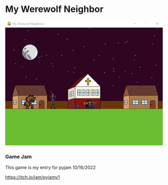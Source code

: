# My Werewolf Neighbor

<img src="teaser.png" width="640px">

### Game Jam

This game is my entry for pyjam 10/16/2022

https://itch.io/jam/pyjamv1
